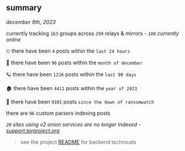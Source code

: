 
## summary
_december 9th, 2023_

currently tracking `163` groups across `299` relays & mirrors - _`108` currently online_

⏲ there have been `4` posts within the `last 24 hours`

🦈 there have been `96` posts within the `month of december`

🪐 there have been `1216` posts within the `last 90 days`

🏚 there have been `4411` posts within the `year of 2023`

🦕 there have been `9101` posts `since the dawn of ransomwatch`

there are `96` custom parsers indexing posts

_`20` sites using v2 onion services are no longer indexed - [support.torproject.org](https://support.torproject.org/onionservices/v2-deprecation/)_

> see the project [README](https://github.com/joshhighet/ransomwatch#ransomwatch--) for backend technicals
